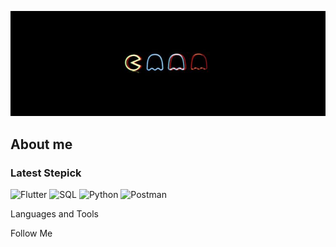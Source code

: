 ![Header](https://github.com/Pbnne/Pbnne/blob/main/assets/d846912c912e550e3ff80a4542262e8c.jpg)

## About me

### Latest Stepick 
![Flutter](https://img.shields.io/badge/any_text-you_like-blue)
![SQL](https://img.shields.io/badge/SQL-Active-blue?logo=MySQL)
![Python](https://img.shields.io/badge/Python-Active-blue?logo=python)
![Postman](https://img.shields.io/badge/Postman-Active-orange?logo=postman)


Languages and Tools

Follow Me

